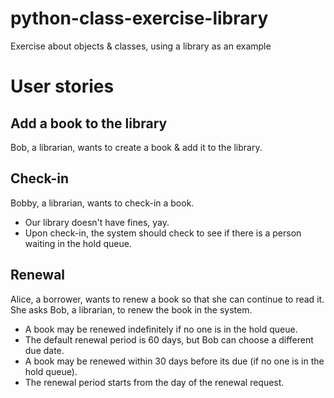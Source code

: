 # python-class-exercise-library
Exercise about objects & classes, using a library as an example

# User stories

## Add a book to the library

Bob, a librarian, wants to create a book & add it to the library.

## Check-in

Bobby, a librarian, wants to check-in a book.
* Our library doesn't have fines, yay.
* Upon check-in, the system should check to see if there is a person waiting in the hold queue.

## Renewal

Alice, a borrower, wants to renew a book so that she can continue to read it. She asks Bob, a librarian, to renew the book in the system.
* A book may be renewed indefinitely if no one is in the hold queue.
* The default renewal period is 60 days, but Bob can choose a different due date.
* A book may be renewed within 30 days before its due (if no one is in the hold queue).
* The renewal period starts from the day of the renewal request.
